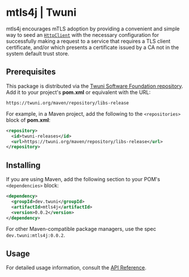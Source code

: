 # mtls4j | Twuni

mtls4j encourages mTLS adoption by providing a convenient and simple
way to seed an [`HttpClient`][1] with the necessary configuration for
successfully making a request to a service that requires a TLS client
certificate, and/or which presents a certificate issued by a CA not
in the system default trust store.

## Prerequisites

This package is distributed via the [Twuni Software Foundation repository][3].
Add it to your project's **pom.xml** or equivalent with the URL:

    https://twuni.org/maven/repository/libs-release

For example, in a Maven project, add the following to the `<repositories>` block of **pom.xml**:

```xml
<repository>
  <id>twuni-releases</id>
  <url>https://twuni.org/maven/repository/libs-release</url>
</repository>
```

## Installing

If you are using Maven, add the following section to your POM's `<dependencies>` block:

```xml
<dependency>
  <groupId>dev.twuni</groupId>
  <artifactId>mtls4j</artifactId>
  <version>0.0.2</version>
</dependency>
```

For other Maven-compatible package managers, use the spec `dev.twuni:mtls4j:0.0.2`.

## Usage

For detailed usage information, consult the [API Reference][2].

[1]: https://docs.oracle.com/en/java/javase/17/docs/api/java.net.http/java/net/http/HttpClient.html
[2]: https://twuni.github.io/mtls4j/apidocs
[3]: https://twuni.org/maven/repository/libs-release/
